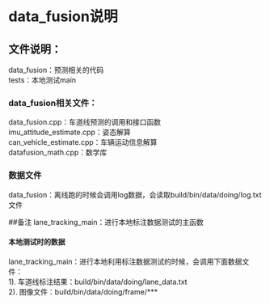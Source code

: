 # data_fusion说明
## 文件说明：
data_fusion：预测相关的代码  
tests：本地测试main  

### data_fusion相关文件：
data_fusion.cpp：车道线预测的调用和接口函数  
imu_attitude_estimate.cpp：姿态解算  
can_vehicle_estimate.cpp：车辆运动信息解算  
datafusion_math.cpp：数学库  


### 数据文件
data_fusion：离线跑的时候会调用log数据，会读取build/bin/data/doing/log.txt文件


##备注
lane_tracking_main：进行本地标注数据测试的主函数  
#### 本地测试时的数据
lane_tracking_main：进行本地利用标注数据测试的时候，会调用下面数据文件：  
1). 车道线标注结果：build/bin/data/doing/lane_data.txt  
2). 图像文件：build/bin/data/doing/frame/***  
